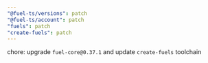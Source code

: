```yaml
---
"@fuel-ts/versions": patch
"@fuel-ts/account": patch
"fuels": patch
"create-fuels": patch
---
```


chore: upgrade `fuel-core@0.37.1` and update `create-fuels` toolchain
